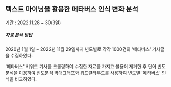 
## 텍스트 마이닝을 활용한 메타버스 인식 변화 분석

기간 : 2022.11.28 ~ 30(3일)


##### 자료 분석 방법
2020년 1월 1일 ~ 2022년 11월 29일까지 년도별로 각각 1000건의 '메타버스' 기사글을 수집하였다.

'메타버스' 키워드 기사를 크롤링하여 수집한 자료를 가지고 불용어 제거한 후 단어 빈도 분석을 이용하여 빈도분석 막대그래프와 워드클라우드를 사용하여 년도별 '메타버스' 인식을 비교하였다.
